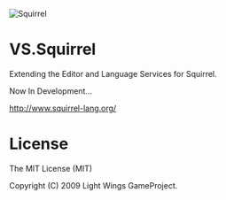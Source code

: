 ![Squirrel](http://www.squirrel-lang.org/images/simple_nut.png ".nut")
# VS.Squirrel
Extending the Editor and Language Services for Squirrel.

Now In Development...

http://www.squirrel-lang.org/

# License
The MIT License (MIT)

Copyright (C) 2009 Light Wings GameProject.

